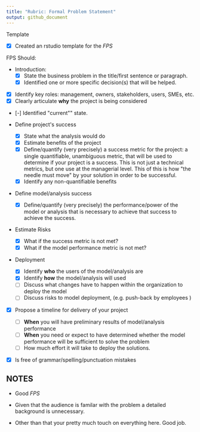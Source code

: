 ```yaml
---
title: "Rubric: Formal Problem Statement"
output: github_document
---
```


Template
 - [x] Created an rstudio template for the *FPS*
 
FPS Should:

 - Introduction: 
   - [x] State the business problem in the title/first sentence or paragraph.
   - [x] Identified one or more specific decision(s) that will be helped. 
   
 - [x] Identify key roles: management, owners, stakeholders, users, SMEs, etc.
 - [x] Clearly articulate **why** the project is being considered
 - [-] Identified "current"" state.

 - Define project's success
   - [x] State what the analysis would do
   - [x] Estimate benefits of the project 
   - [x] Define/quantify (very precisely) a success metric for the project: a single quantifiable, unambiguous 
     metric, that will be used to determine if your project is a success. This is
     not just a technical metrics, but one use at the managerial level. This of
     this is how "the needle must move" by your solution in order to be successful.
   - [x] Identify any non-quantifiable benefits 
     
 - Define model/analysis success 
   - [x] Define/quantify (very precisely) the performance/power of the model or analysis that 
     is necessary to achieve that success to achieve the success.

 - Estimate Risks
   - [x] What if the success metric is not met?
   - [x] What if the model performance metric is not met?

 - Deployment
   - [x] Identify **who** the users of the model/analysis are 
   - [x] Identify **how** the model/analysis will used 
   - [ ] Discuss what changes have to happen within the organization to deploy the model
   - [ ] Discuss risks to model deployment, (e.g. push-back by employees )

 - [x] Propose a timeline for delivery of your project
   - [ ] **When** you will have preliminary results of model/analysis performance
   - [ ] **When** you need or expect to have determined whether the model performance will be sufficient to solve the problem  
   - [ ] How much effort it will take to deploy the solutions.

 - [x] Is free of grammar/spelling/punctuation mistakes
 

## NOTES

 - Good *FPS*
 
 - Given that the audience is familar with the problem a detailed background is unnecessary.
 
 - Other than that your pretty much touch on everything here. Good job.